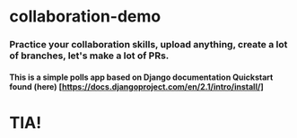 # collaboration-demo

### Practice your collaboration skills, upload anything, create a lot of branches, let's make a lot of PRs.

#### This is a simple polls app based on Django documentation Quickstart found (here) [https://docs.djangoproject.com/en/2.1/intro/install/]

# TIA!
